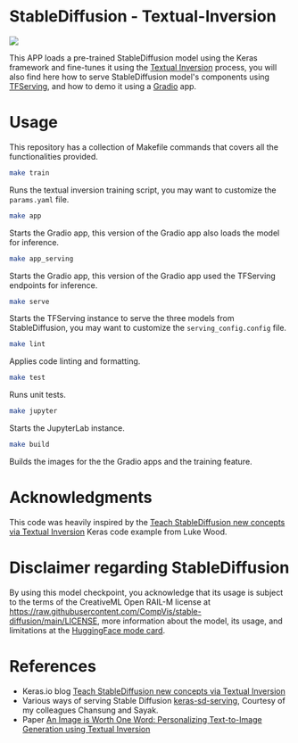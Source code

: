 # StableDiffusion - Textual-Inversion
![](https://i.imgur.com/KqEeBsM.jpg)

This APP loads a pre-trained StableDiffusion model using the Keras framework and fine-tunes it using the [Textual Inversion](https://textual-inversion.github.io/) process, you will also find here how to serve StableDiffusion model's components using [TFServing](https://github.com/tensorflow/serving), and how to demo it using a [Gradio](https://gradio.app) app.


# Usage
This repository has a collection of Makefile commands that covers all the functionalities provided.

```bash
make train
```
Runs the textual inversion training script, you may want to customize the `params.yaml` file.

```bash
make app
```
Starts the Gradio app, this version of the Gradio app also loads the model for inference.

```bash
make app_serving
```
Starts the Gradio app, this version of the Gradio app used the TFServing endpoints for inference.

```bash
make serve
```
Starts the TFServing instance to serve the three models from StableDiffusion, you may want to customize the `serving_config.config` file.

```bash
make lint
```
Applies code linting and formatting.

```bash
make test
```
Runs unit tests.

```bash
make jupyter
```
Starts the JupyterLab instance.

```bash
make build
```
Builds the images for the the Gradio apps and the training feature.


# Acknowledgments
This code was heavily inspired by the [Teach StableDiffusion new concepts via Textual Inversion](https://keras.io/examples/generative/fine_tune_via_textual_inversion/) Keras code example from Luke Wood.


# Disclaimer regarding StableDiffusion
By using this model checkpoint, you acknowledge that its usage is subject to the terms of the CreativeML Open RAIL-M license at https://raw.githubusercontent.com/CompVis/stable-diffusion/main/LICENSE, more information about the model, its usage, and limitations at the [HuggingFace mode card](https://huggingface.co/CompVis/stable-diffusion-v1-4).


# References
- Keras.io blog [Teach StableDiffusion new concepts via Textual Inversion](https://keras.io/examples/generative/fine_tune_via_textual_inversion/)
- Various ways of serving Stable Diffusion [keras-sd-serving](https://github.com/deep-diver/keras-sd-serving), Courtesy of my colleagues Chansung and Sayak.
- Paper [An Image is Worth One Word: Personalizing Text-to-Image Generation using Textual Inversion](https://textual-inversion.github.io/)